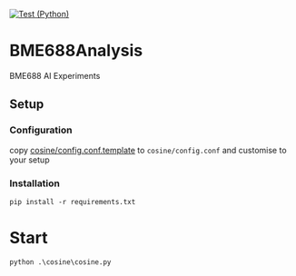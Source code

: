 [![Test (Python)](https://github.com/jemtech/BME688Analysis/actions/workflows/test.yml/badge.svg)](https://github.com/jemtech/BME688Analysis/actions/workflows/test.yml)
# BME688Analysis
BME688 AI Experiments

## Setup

### Configuration
copy [cosine/config.conf.template](cosine/config.conf.template) to `cosine/config.conf` and customise to your setup

### Installation
`pip install -r requirements.txt`

# Start
`python .\cosine\cosine.py`
